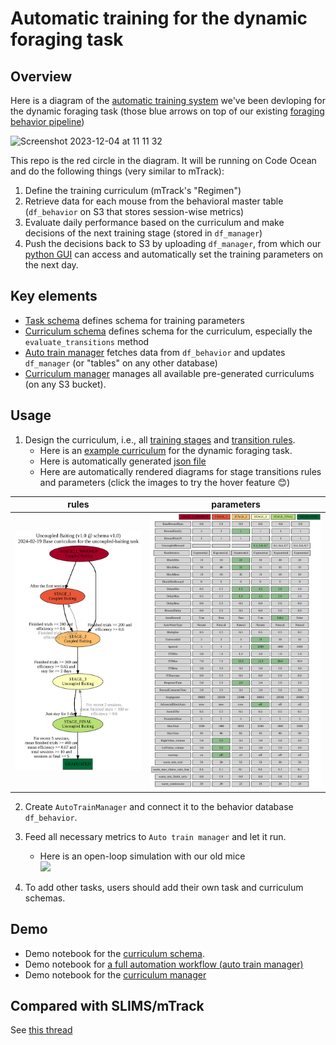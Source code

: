 # Automatic training for the dynamic foraging task

## Overview
<!-- markdown-link-check-disable-next-line -->
Here is a diagram of the [automatic training system](https://github.com/AllenNeuralDynamics/aind-behavior-blog/issues/73) we've been devloping for the dynamic foraging task (those blue arrows on top of our existing [foraging behavior pipeline](https://github.com/AllenNeuralDynamics/aind-foraging-behavior-bonsai-trigger-pipeline))

<img width="1115" alt="Screenshot 2023-12-04 at 11 11 32" src="https://github.com/AllenNeuralDynamics/aind-foraging-behavior-bonsai-automatic-training/assets/24734299/ccea0ea1-9eb0-47dd-b974-4137879b721f">


This repo is the red circle in the diagram. It will be running on Code Ocean and do the following things (very similar to mTrack):
1. Define the training curriculum (mTrack's "Regimen")
2. Retrieve data for each mouse from the behavioral master table (`df_behavior` on S3 that stores session-wise metrics)
3. Evaluate daily performance based on the curriculum and make decisions of the next training stage (stored in `df_manager`)
4. Push the decisions back to S3 by uploading `df_manager`, from which our [python GUI](https://github.com/AllenNeuralDynamics/dynamic-foraging-task) can access and automatically set the training parameters on the next day.

## Key elements
- [Task schema](https://github.com/AllenNeuralDynamics/aind-foraging-behavior-bonsai-automatic-training/blob/main/code/aind_auto_train/schema/task.py) defines schema for training parameters
- [Curriculum schema](https://github.com/AllenNeuralDynamics/aind-foraging-behavior-bonsai-automatic-training/blob/main/code/aind_auto_train/schema/curriculum.py) defines schema for the curriculum, especially the `evaluate_transitions` method
- [Auto train manager](https://github.com/AllenNeuralDynamics/aind-foraging-behavior-bonsai-automatic-training/blob/main/code/aind_auto_train/auto_train_manager.py) fetches data from `df_behavior` and updates `df_manager` (or "tables" on any other database)
- [Curriculum manager](https://github.com/AllenNeuralDynamics/aind-foraging-behavior-bonsai-automatic-training/blob/main/code/aind_auto_train/curriculum_manager.py) manages all available pre-generated curriculums (on any S3 bucket).

## Usage
1. Design the curriculum, i.e., all [training stages](https://github.com/AllenNeuralDynamics/aind-foraging-behavior-bonsai-automatic-training/blob/e04c3206d2d1ed2b59ff768d17b50d8bdc0b6d14/code/aind_auto_train/curriculums/coupled_baiting_1p0.py#L378-L385) and [transition rules](https://github.com/AllenNeuralDynamics/aind-foraging-behavior-bonsai-automatic-training/blob/e04c3206d2d1ed2b59ff768d17b50d8bdc0b6d14/code/aind_auto_train/curriculums/coupled_baiting_1p0.py#L387-L393).
   - Here is an [example curriculum](https://github.com/AllenNeuralDynamics/aind-foraging-behavior-bonsai-automatic-training/blob/main/code/aind_auto_train/curriculums/coupled_baiting_1p0.py#L387-L393) for the dynamic foraging task.
   - Here is automatically generated [json file](https://github.com/AllenNeuralDynamics/aind-foraging-behavior-bonsai-automatic-training/blob/e04c3206d2d1ed2b59ff768d17b50d8bdc0b6d14/code/aind_auto_train/curriculums/Uncoupled%20Baiting_curriculum_v1.0_schema_v1.0.json) 
   - Here are automatically rendered diagrams for stage transitions rules and parameters (click the images to try the hover feature :blush:)

| rules | parameters |
|--|--|
|<img width="400" src="https://github.com/AllenNeuralDynamics/aind-foraging-behavior-bonsai-automatic-training/blob/e04c3206d2d1ed2b59ff768d17b50d8bdc0b6d14/code/aind_auto_train/curriculums/Uncoupled%20Baiting_curriculum_v1.0_schema_v1.0_rules.svg">|<img width="500" src="https://github.com/AllenNeuralDynamics/aind-foraging-behavior-bonsai-automatic-training/blob/e04c3206d2d1ed2b59ff768d17b50d8bdc0b6d14/code/aind_auto_train/curriculums/Uncoupled%20Baiting_curriculum_v1.0_schema_v1.0_paras.svg">|

2. Create `AutoTrainManager` and connect it to the behavior database `df_behavior`.
3. Feed all necessary metrics to `Auto train manager` and let it run.
   - Here is an open-loop simulation with our old mice<br>
     <img width="500" src="https://github.com/AllenNeuralDynamics/aind-foraging-behavior-bonsai-automatic-training/assets/24734299/885ce4eb-33e9-471b-94e3-bb4fec4d24a8">

4. To add other tasks, users should add their own task and curriculum schemas.

## Demo
- Demo notebook for the [curriculum schema](https://github.com/AllenNeuralDynamics/aind-foraging-behavior-bonsai-automatic-training/blob/main/code/aind_auto_train/demo_schema.ipynb).
- Demo notebook for [a full automation workflow (auto train manager)](https://nbviewer.org/github/AllenNeuralDynamics/aind-foraging-behavior-bonsai-automatic-training/blob/main/code/aind_auto_train/demo_auto_train_manager.ipynb)
- Demo notebook for the [curriculum manager](https://github.com/AllenNeuralDynamics/aind-foraging-behavior-bonsai-automatic-training/blob/main/code/aind_auto_train/demo_curriculum_manager.ipynb)

## Compared with SLIMS/mTrack
<!-- markdown-link-check-disable-next-line -->
See [this thread](https://github.com/AllenNeuralDynamics/aind-behavior-blog/discussions/124)
